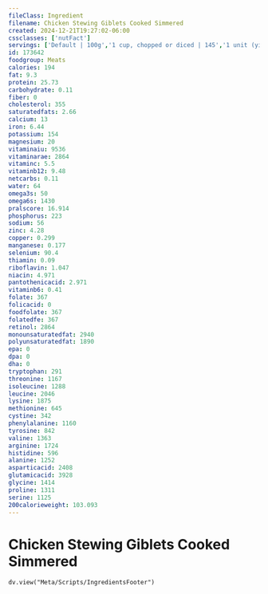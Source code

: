 ```yaml
---
fileClass: Ingredient
filename: Chicken Stewing Giblets Cooked Simmered
created: 2024-12-21T19:27:02-06:00
cssclasses: ['nutFact']
servings: ['Default | 100g','1 cup, chopped or diced | 145','1 unit (yield from 1 lb ready-to-cook chicken) | 17']
id: 173642
foodgroup: Meats
calories: 194
fat: 9.3
protein: 25.73
carbohydrate: 0.11
fiber: 0
cholesterol: 355
saturatedfats: 2.66
calcium: 13
iron: 6.44
potassium: 154
magnesium: 20
vitaminaiu: 9536
vitaminarae: 2864
vitaminc: 5.5
vitaminb12: 9.48
netcarbs: 0.11
water: 64
omega3s: 50
omega6s: 1430
pralscore: 16.914
phosphorus: 223
sodium: 56
zinc: 4.28
copper: 0.299
manganese: 0.177
selenium: 90.4
thiamin: 0.09
riboflavin: 1.047
niacin: 4.971
pantothenicacid: 2.971
vitaminb6: 0.41
folate: 367
folicacid: 0
foodfolate: 367
folatedfe: 367
retinol: 2864
monounsaturatedfat: 2940
polyunsaturatedfat: 1890
epa: 0
dpa: 0
dha: 0
tryptophan: 291
threonine: 1167
isoleucine: 1288
leucine: 2046
lysine: 1875
methionine: 645
cystine: 342
phenylalanine: 1160
tyrosine: 842
valine: 1363
arginine: 1724
histidine: 596
alanine: 1252
asparticacid: 2408
glutamicacid: 3928
glycine: 1414
proline: 1311
serine: 1125
200calorieweight: 103.093
---
```


# Chicken Stewing Giblets Cooked Simmered

```dataviewjs
dv.view("Meta/Scripts/IngredientsFooter")
```